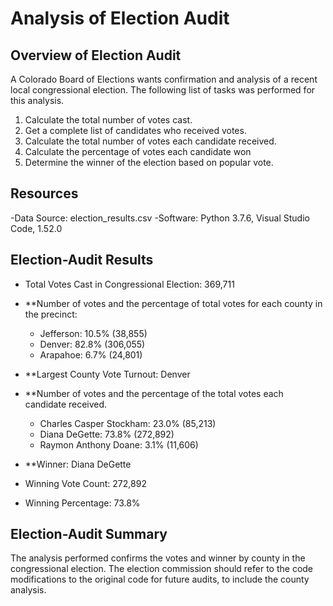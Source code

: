 # Analysis of Election Audit

## Overview of Election Audit
A Colorado Board of Elections wants confirmation and analysis of a recent local congressional election. The following list of tasks was performed for this analysis. 

1. Calculate the total number of votes cast.
2. Get a complete list of candidates who received votes.
3. Calculate the total number of votes each candidate received.
4. Calculate the percentage of votes each candidate won
5. Determine the winner of the election based on popular vote.

## Resources
-Data Source: election_results.csv
-Software: Python 3.7.6, Visual Studio Code, 1.52.0

## Election-Audit Results

* Total Votes Cast in Congressional Election: 369,711

* **Number of votes and the percentage of total votes for each county in the precinct:

    * Jefferson: 10.5% (38,855)
    * Denver: 82.8% (306,055)
    * Arapahoe: 6.7% (24,801)

* **Largest County Vote Turnout: Denver

* **Number of votes and the percentage of the total votes each candidate received.

    * Charles Casper Stockham: 23.0% (85,213)
    * Diana DeGette: 73.8% (272,892)
    * Raymon Anthony Doane: 3.1% (11,606)

* **Winner: Diana DeGette
* Winning Vote Count: 272,892
* Winning Percentage: 73.8%

## Election-Audit Summary
The analysis performed confirms the votes and winner by county in the congressional election. The election commission should refer to the code modifications to the original code for future audits, to include the county analysis. 
